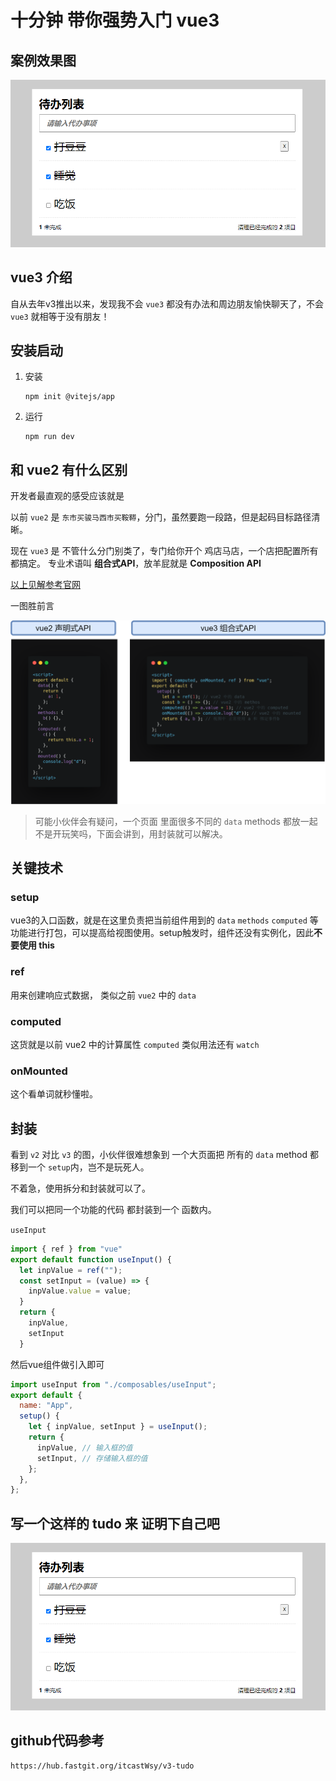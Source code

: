 # 十分钟 带你强势入门 vue3
## 案例效果图

![image-20210701232414581](medias/image-20210701232414581.png)



## vue3 介绍

自从去年v3推出以来，发现我不会 `vue3` 都没有办法和周边朋友愉快聊天了，不会 `vue3` 就相等于没有朋友！

## 安装启动

1. 安装

   ```
   npm init @vitejs/app
   ```

2. 运行

   ```
   npm run dev 
   ```

## 和 vue2  有什么区别

开发者最直观的感受应该就是

以前 `vue2` 是 `东市买骏马西市买鞍鞯`，分门，虽然要跑一段路，但是起码目标路径清晰。

现在 `vue3` 是 不管什么分门别类了，专门给你开个 鸡店马店，一个店把配置所有都搞定。 专业术语叫 **组合式API**，放羊屁就是 **Composition API**

[以上见解参考官网](https://vue3js.cn/docs/zh/guide/composition-api-introduction.html#什么是组合式-api)

一图胜前言

![未命名绘图](medias/未命名绘图-1626139042906.png)

> 可能小伙伴会有疑问，一个页面 里面很多不同的 `data`  methods 都放一起不是开玩笑吗，下面会讲到，用封装就可以解决。

## 关键技术

### setup

vue3的入口函数，就是在这里负责把当前组件用到的 `data` `methods` `computed` 等  功能进行打包，可以提高给视图使用。setup触发时，组件还没有实例化，因此**不要使用 this**

### ref

用来创建响应式数据， 类似之前 `vue2` 中的 `data`  

### computed

这货就是以前 vue2 中的计算属性 `computed`  类似用法还有 `watch`

### onMounted

这个看单词就秒懂啦。



## 封装

看到 `v2` 对比 `v3` 的图，小伙伴很难想象到 一个大页面把 所有的 `data` method 都移到一个 `setup`内，岂不是玩死人。

不着急，使用拆分和封装就可以了。

我们可以把同一个功能的代码 都封装到一个 函数内。

`useInput`

```js
import { ref } from "vue"
export default function useInput() {
  let inpValue = ref("");
  const setInput = (value) => {
    inpValue.value = value;
  }
  return {
    inpValue,
    setInput
  }
```

然后vue组件做引入即可

```js
import useInput from "./composables/useInput";
export default {
  name: "App",
  setup() {
    let { inpValue, setInput } = useInput();
    return {
      inpValue, // 输入框的值
      setInput, // 存储输入框的值
    };
  },
};
```



## 写一个这样的 tudo 来 证明下自己吧

![image-20210701232414581](medias/image-20210701232414581.png)

## github代码参考

```
https://hub.fastgit.org/itcastWsy/v3-tudo
```

